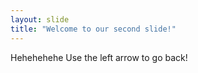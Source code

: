 ```yaml
---
layout: slide
title: "Welcome to our second slide!"
---
```

Hehehehehe
Use the left arrow to go back!
